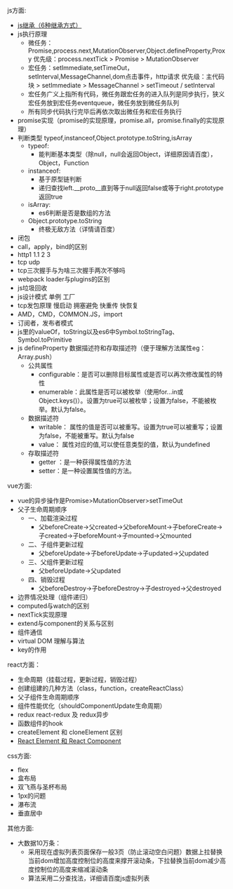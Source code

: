 js方面:
* [js继承（6种继承方式）](https://www.cnblogs.com/ranyonsue/p/11201730.html)  
* js执行原理 
    * 微任务：Promise,process.next,MutationObserver,Object.defineProperty,Proxy 优先级：process.nextTick > Promise > MutationObserver
    * 宏任务：setImmediate,setTimeOut，setInterval,MessageChannel,dom点击事件，http请求 优先级：主代码块 > setImmediate > MessageChannel > setTimeout / setInterval
    * 宏任务广义上指所有代码，微任务跟宏任务的进入队列是同步执行，狭义宏任务放到宏任务eventqueue，微任务放到微任务队列
    * 所有同步代码执行完毕后再依次取出微任务和宏任务执行
* promise实现（promise的实现原理，promise.all，promise.finally的实现原理）
* 判断类型 typeof,instanceof,Object.prototype.toString,isArray
    * typeof:
        * 能判断基本类型（除null，null会返回Object，详细原因请百度），Object，Function
    * instanceof:
        * 基于原型链判断
        * 递归查找left.__proto__直到等于null返回false或等于right.prototype返回true
    * isArray:
        * es6判断是否是数组的方法
    * Object.prototype.toString
        * 终极无敌方法（详情请百度）
* 闭包
* call，apply，bind的区别
* http1 1.1 2 3
* tcp udp
* tcp三次握手与为啥三次握手两次不够吗
* webpack loader与plugins的区别
* js垃圾回收
* js设计模式 单例 工厂
* tcp发包原理 慢启动 拥塞避免 快重传 快恢复
* AMD，CMD，COMMON.JS，import
* 订阅者，发布者模式
* js里的valueOf，toString以及es6中Symbol.toStringTag、Symbol.toPrimitive
* js defineProperty 数据描述符和存取描述符（便于理解方法属性eg：Array.push）
    * 公共属性
        * configurable：是否可以删除目标属性或是否可以再次修改属性的特性
        * enumerable：此属性是否可以被枚举（使用for...in或Object.keys()）。设置为true可以被枚举；设置为false，不能被枚举。默认为false。
    * 数据描述符
        * writable： 属性的值是否可以被重写。设置为true可以被重写；设置为false，不能被重写。默认为false
        * value： 属性对应的值,可以使任意类型的值，默认为undefined
    *  存取描述符
        * getter ：是一种获得属性值的方法
        * setter：是一种设置属性值的方法。
    
vue方面:
* vue的异步操作是Promise>MutationObserver>setTimeOut
* 父子生命周期顺序
    * 一、加载渲染过程
        * 父beforeCreate->父created->父beforeMount->子beforeCreate->子created->子beforeMount->子mounted->父mounted
    * 二、子组件更新过程
        * 父beforeUpdate->子beforeUpdate->子updated->父updated
    * 三、父组件更新过程
        * 父beforeUpdate->父updated
    * 四、销毁过程
        * 父beforeDestroy->子beforeDestroy->子destroyed->父destroyed
* 边界情况处理（组件递归）
* computed与watch的区别
* nextTick实现原理
* extend与component的关系与区别
* 组件通信
* virtual DOM 理解与算法
* key的作用

react方面：
* 生命周期（挂载过程，更新过程，销毁过程）
* 创建组建的几种方法（class，function，createReactClass）
* 父子组件生命周期顺序
* 组件性能优化（shouldComponentUpdate生命周期）
* redux react-redux 及 redux异步
* 函数组件的hook
* createElement 和 cloneElement 区别
* [React Element 和 React Component](https://segmentfault.com/a/1190000011413614)

css方面:
* flex
* 盒布局
* 双飞燕与圣杯布局
* 1px的问题
* 瀑布流
* 垂直居中

其他方面:
* 大数据10万条：
    * 采用现在虚拟列表页面保存一般3页（防止滚动空白问题）数据上拉替换当前dom增加高度控制位的高度来撑开滚动条，下拉替换当前dom减少高度控制位的高度来缩减滚动条
    * 算法采用二分查找法，详细请百度js虚拟列表
